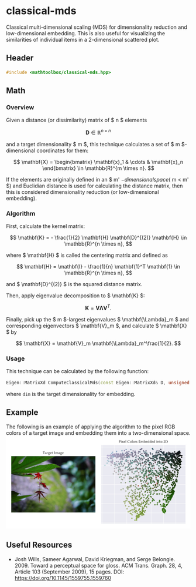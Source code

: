 # classical-mds

Classical multi-dimensional scaling (MDS) for dimensionality reduction and low-dimensional embedding. This is also useful for visualizing the similarities of individual items in a 2-dimensional scattered plot.

## Header

```cpp
#include <mathtoolbox/classical-mds.hpp>
```

## Math

### Overview

Given a distance (or dissimilarity) matrix of $ n $ elements

$$
\mathbf{D} \in \mathbb{R}^{n \times n}
$$

and a target dimensionality $ m $, this technique calculates a set of $ m $-dimensional coordinates for them:

$$
\mathbf{X} = \begin{bmatrix} \mathbf{x}_1 & \cdots & \mathbf{x}_n \end{bmatrix} \in \mathbb{R}^{m \times n}.
$$

If the elements are originally defined in an $ m' $-dimensional space ($ m < m' $) and Euclidian distance is used for calculating the distance matrix, then this is considered dimensionality reduction (or low-dimensional embedding).

### Algorithm

First, calculate the kernel matrix:

$$
\mathbf{K} = - \frac{1}{2} \mathbf{H} \mathbf{D}^{(2)} \mathbf{H} \in \mathbb{R}^{n \times n},
$$

where $ \mathbf{H} $ is called the centering matrix and defined as

$$
\mathbf{H} = \mathbf{I} - \frac{1}{n} \mathbf{1}^T \mathbf{1} \in \mathbb{R}^{n \times n},
$$

and $ \mathbf{D}^{(2)} $ is the squared distance matrix.

Then, apply eigenvalue decomposition to $ \mathbf{K} $:

$$
\mathbf{K} = \mathbf{V} \mathbf{\Lambda} \mathbf{V}^T.
$$

Finally, pick up the $ m $-largest eigenvalues $ \mathbf{\Lambda}_m $ and corresponding eigenvectors $ \mathbf{V}_m $, and calculate $ \mathbf{X} $ by

$$
\mathbf{X} = \mathbf{V}_m \mathbf{\Lambda}_m^\frac{1}{2}.
$$

### Usage

This technique can be calculated by the following function:
```cpp
Eigen::MatrixXd ComputeClassicalMds(const Eigen::MatrixXd& D, unsigned dim);
```
where `dim` is the target dimensionality for embedding.

## Example

The following is an example of applying the algorithm to the pixel RGB colors of a target image and embedding them into a two-dimensional space.
![](./classical-mds/classical-mds-image-out.jpg)

## Useful Resources

- Josh Wills, Sameer Agarwal, David Kriegman, and Serge Belongie. 2009. Toward a perceptual space for gloss. ACM Trans. Graph. 28, 4, Article 103 (September 2009), 15 pages. DOI: <https://doi.org/10.1145/1559755.1559760>
